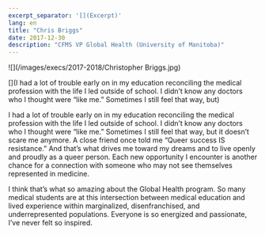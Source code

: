 ```yaml
---
excerpt_separator: '[](Excerpt)'
lang: en
title: "Chris Briggs"
date: 2017-12-30
description: "CFMS VP Global Health (University of Manitoba)"
---
```


![](/images/execs/2017-2018/Christopher Briggs.jpg)

[](I had a lot of trouble early on in my education reconciling the medical profession with the life I led outside of school. I didn’t know any doctors who I thought were “like me.” Sometimes I still feel that way, but)

I had a lot of trouble early on in my education reconciling the medical profession with the life I led outside of school. I didn’t know any doctors who I thought were “like me.” Sometimes I still feel that way, but it doesn’t scare me anymore. A close friend once told me “Queer success IS resistance.” And that’s what drives me toward my dreams and to live openly and proudly as a queer person. Each new opportunity I encounter is another chance for a connection with someone who may not see themselves represented in medicine.

I think that’s what so amazing about the Global Health program. So many medical students are at this intersection between medical education and lived experience within marginalized, disenfranchised, and underrepresented populations. Everyone is so energized and passionate, I’ve never felt so inspired.

